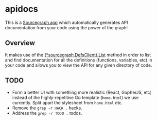 # apidocs

This is a [Sourcegraph app](https://src.sourcegraph.com/sourcegraph) which
automatically generates API documentation from your code using the power of the
graph!

## Overview

It makes use of the [(*sourcegraph.DefsClient).List](https://godoc.org/src.sourcegraph.com/sourcegraph/go-sourcegraph/sourcegraph#DefsClient)
method in order to list and find documentation for all the definitions
(functions, variables, etc) in your code and allows you to view the API for any
given directory of code.

## TODO

- Form a better UI with something more realistic (React, GopherJS, etc) instead
  of the highly-repetitive Go template (`home.html`) we use currently. Split
  apart the stylesheet from `home.html` etc.
- Remove the `grep -r HACK .` hacks.
- Address the `grep -r TODO .` todos.
